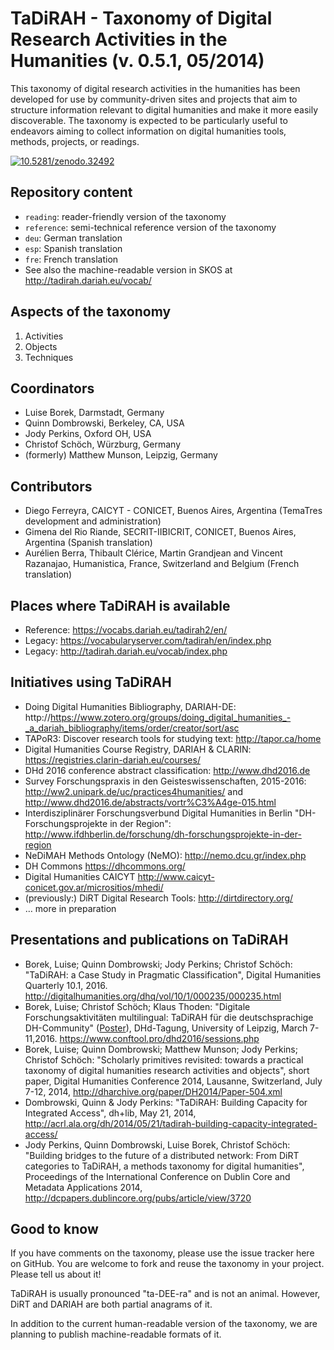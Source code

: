 TaDiRAH - Taxonomy of Digital Research Activities in the Humanities (v. 0.5.1, 05/2014)
=====================================================================================

This taxonomy of digital research activities in the humanities has been developed for use by community-driven sites and projects that aim to structure information relevant to digital humanities and make it more easily discoverable. The taxonomy is expected to be particularly useful to endeavors aiming to collect information on digital humanities tools, methods, projects, or readings.

<a href="https://zenodo.org/badge/latestdoi/1105/dhtaxonomy/TaDiRAH"><img src="https://zenodo.org/badge/1105/dhtaxonomy/TaDiRAH.svg" alt="10.5281/zenodo.32492"></a>

Repository content
------------------

* `reading`: reader-friendly version of the taxonomy
* `reference`: semi-technical reference version of the taxonomy
* `deu`: German translation
* `esp`: Spanish translation
* `fre`: French translation
* See also the machine-readable version in SKOS at http://tadirah.dariah.eu/vocab/

Aspects of the taxonomy
-----------------------
1. Activities
2. Objects
3. Techniques

Coordinators
------------
* Luise Borek, Darmstadt, Germany
* Quinn Dombrowski, Berkeley, CA, USA
* Jody Perkins, Oxford OH, USA
* Christof Schöch, Würzburg, Germany
* (formerly) Matthew Munson, Leipzig, Germany

Contributors
------------
* Diego Ferreyra, CAICYT - CONICET, Buenos Aires, Argentina (TemaTres development and administration)
* Gimena del Rio Riande, SECRIT-IIBICRIT, CONICET, Buenos Aires, Argentina (Spanish translation)
* Aurélien Berra, Thibault Clérice, Martin Grandjean and Vincent Razanajao, Humanistica, France, Switzerland and Belgium (French translation)

Places where TaDiRAH is available
---------------------------------

* Reference: https://vocabs.dariah.eu/tadirah2/en/
* Legacy: https://vocabularyserver.com/tadirah/en/index.php
* Legacy: http://tadirah.dariah.eu/vocab/index.php

Initiatives using TaDiRAH
-------------------------
* Doing Digital Humanities Bibliography, DARIAH-DE: http://https://www.zotero.org/groups/doing_digital_humanities_-_a_dariah_bibliography/items/order/creator/sort/asc
* TAPoR3: Discover research tools for studying text: http://tapor.ca/home
* Digital Humanities Course Registry, DARIAH & CLARIN: https://registries.clarin-dariah.eu/courses/
* DHd 2016 conference abstract classification: http://www.dhd2016.de
* Survey Forschungspraxis in den Geisteswissenschaften, 2015-2016: http://ww2.unipark.de/uc/practices4humanities/ and http://www.dhd2016.de/abstracts/vortr%C3%A4ge-015.html
* Interdisziplinärer Forschungsverbund Digital Humanities in Berlin "DH-Forschungsprojekte in der Region": http://www.ifdhberlin.de/forschung/dh-forschungsprojekte-in-der-region
* NeDiMAH Methods Ontology (NeMO): http://nemo.dcu.gr/index.php
* DH Commons https://dhcommons.org/
* Digital Humanities CAICYT http://www.caicyt-conicet.gov.ar/micrositios/mhedi/
* (previously:) DiRT Digital Research Tools: http://dirtdirectory.org/
* … more in preparation

Presentations and publications on TaDiRAH
-----------------------------------------
* Borek, Luise; Quinn Dombrowski; Jody Perkins; Christof Schöch: "TaDiRAH: a Case Study in Pragmatic Classification", Digital Humanities Quarterly 10.1, 2016. http://digitalhumanities.org/dhq/vol/10/1/000235/000235.html
* Borek, Luise; Christof Schöch; Klaus Thoden: "Digitale Forschungsaktivitäten multilingual: TaDiRAH für die deutschsprachige DH-Community" ([Poster](https://www.linglit.tu-darmstadt.de/fileadmin/linglit/borek/tadirah_DHd2016_poster.pdf)), DHd-Tagung, University of Leipzig, March 7-11,2016. https://www.conftool.pro/dhd2016/sessions.php
* Borek, Luise; Quinn Dombrowski; Matthew Munson; Jody Perkins; Christof Schöch: "Scholarly primitives revisited: towards a practical taxonomy of digital humanities research activities and objects", short paper, Digital Humanities Conference 2014, Lausanne, Switzerland, July 7-12, 2014, http://dharchive.org/paper/DH2014/Paper-504.xml
* Dombrowski, Quinn & Jody Perkins: "TaDiRAH: Building Capacity for Integrated Access", dh+lib, May 21, 2014, http://acrl.ala.org/dh/2014/05/21/tadirah-building-capacity-integrated-access/
* Jody Perkins, Quinn Dombrowski, Luise Borek, Christof Schöch: "Building bridges to the future of a distributed network: From DiRT categories to TaDiRAH, a methods taxonomy for digital humanities", Proceedings of the International Conference on Dublin Core and Metadata Applications 2014, http://dcpapers.dublincore.org/pubs/article/view/3720

Good to know
------------

If you have comments on the taxonomy, please use the issue tracker here on GitHub. You are welcome to fork and reuse the taxonomy in your project. Please tell us about it!

TaDiRAH is usually pronounced "ta-DEE-ra" and is not an animal. However, DiRT and DARIAH are both partial anagrams of it.

In addition to the current human-readable version of the taxonomy, we are planning to publish machine-readable formats of it.
